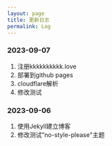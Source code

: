 ```yaml
---
layout: page
title: 更新日志
permalink: Log
---  
```



### 2023-09-07
1. 注册kkkkkkkkkk.love
2. 部署到github pages
3. cloudflare解析
4. 修改测试
   

### 2023-09-06
1. 使用Jekyll建立博客
2. 修改测试”no-style-please"主题